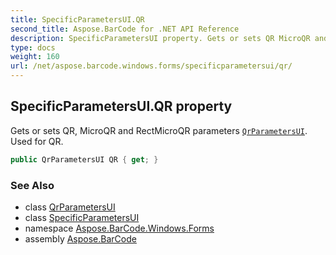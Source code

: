 ```yaml
---
title: SpecificParametersUI.QR
second_title: Aspose.BarCode for .NET API Reference
description: SpecificParametersUI property. Gets or sets QR MicroQR and RectMicroQR parameters QrParametersUI. Used for QR
type: docs
weight: 160
url: /net/aspose.barcode.windows.forms/specificparametersui/qr/
---
```

## SpecificParametersUI.QR property

Gets or sets QR, MicroQR and RectMicroQR parameters [`QrParametersUI`](../../qrparametersui/). Used for QR.

```csharp
public QrParametersUI QR { get; }
```

### See Also

* class [QrParametersUI](../../qrparametersui/)
* class [SpecificParametersUI](../)
* namespace [Aspose.BarCode.Windows.Forms](../../../aspose.barcode.windows.forms/)
* assembly [Aspose.BarCode](../../../)


